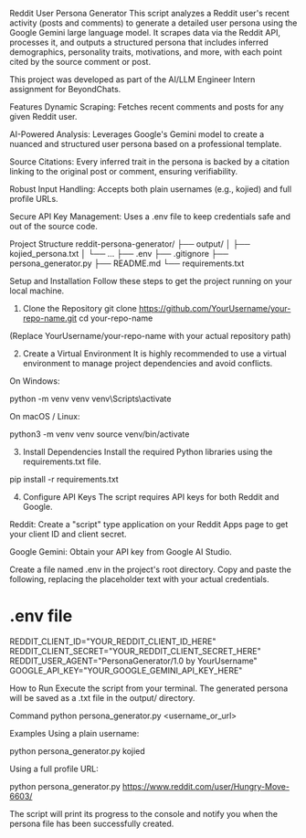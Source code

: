 Reddit User Persona Generator
This script analyzes a Reddit user's recent activity (posts and comments) to generate a detailed user persona using the Google Gemini large language model. It scrapes data via the Reddit API, processes it, and outputs a structured persona that includes inferred demographics, personality traits, motivations, and more, with each point cited by the source comment or post.

This project was developed as part of the AI/LLM Engineer Intern assignment for BeyondChats.

Features
Dynamic Scraping: Fetches recent comments and posts for any given Reddit user.

AI-Powered Analysis: Leverages Google's Gemini model to create a nuanced and structured user persona based on a professional template.

Source Citations: Every inferred trait in the persona is backed by a citation linking to the original post or comment, ensuring verifiability.

Robust Input Handling: Accepts both plain usernames (e.g., kojied) and full profile URLs.

Secure API Key Management: Uses a .env file to keep credentials safe and out of the source code.

Project Structure
reddit-persona-generator/
├── output/
│   ├── kojied_persona.txt
│   └── ...
├── .env
├── .gitignore
├── persona_generator.py
├── README.md
└── requirements.txt

Setup and Installation
Follow these steps to get the project running on your local machine.

1. Clone the Repository
git clone https://github.com/YourUsername/your-repo-name.git
cd your-repo-name

(Replace YourUsername/your-repo-name with your actual repository path)

2. Create a Virtual Environment
It is highly recommended to use a virtual environment to manage project dependencies and avoid conflicts.

On Windows:

python -m venv venv
venv\Scripts\activate

On macOS / Linux:

python3 -m venv venv
source venv/bin/activate

3. Install Dependencies
Install the required Python libraries using the requirements.txt file.

pip install -r requirements.txt

4. Configure API Keys
The script requires API keys for both Reddit and Google.

Reddit: Create a "script" type application on your Reddit Apps page to get your client ID and client secret.

Google Gemini: Obtain your API key from Google AI Studio.

Create a file named .env in the project's root directory. Copy and paste the following, replacing the placeholder text with your actual credentials.

# .env file
REDDIT_CLIENT_ID="YOUR_REDDIT_CLIENT_ID_HERE"
REDDIT_CLIENT_SECRET="YOUR_REDDIT_CLIENT_SECRET_HERE"
REDDIT_USER_AGENT="PersonaGenerator/1.0 by YourUsername"
GOOGLE_API_KEY="YOUR_GOOGLE_GEMINI_API_KEY_HERE"

How to Run
Execute the script from your terminal. The generated persona will be saved as a .txt file in the output/ directory.

Command
python persona_generator.py <username_or_url>

Examples
Using a plain username:

python persona_generator.py kojied

Using a full profile URL:

python persona_generator.py https://www.reddit.com/user/Hungry-Move-6603/

The script will print its progress to the console and notify you when the persona file has been successfully created.